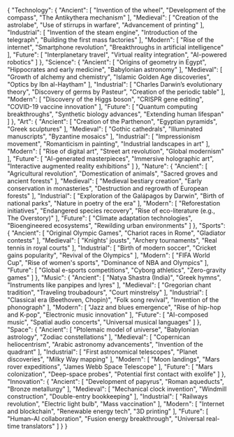 {
  "Technology": {
    "Ancient": [
      "Invention of the wheel",
      "Development of the compass",
      "The Antikythera mechanism"
    ],
    "Medieval": [
      "Creation of the astrolabe",
      "Use of stirrups in warfare",
      "Advancement of printing"
    ],
    "Industrial": [
      "Invention of the steam engine",
      "Introduction of the telegraph",
      "Building the first mass factories"
    ],
    "Modern": [
      "Rise of the internet",
      "Smartphone revolution",
      "Breakthroughs in artificial intelligence"
    ],
    "Future": [
      "Interplanetary travel",
      "Virtual reality integration",
      "AI-powered robotics"
    ]
  },
  "Science": {
    "Ancient": [
      "Origins of geometry in Egypt",
      "Hippocrates and early medicine",
      "Babylonian astronomy"
    ],
    "Medieval": [
      "Growth of alchemy and chemistry",
      "Islamic Golden Age discoveries",
      "Optics by Ibn al-Haytham"
    ],
    "Industrial": [
      "Charles Darwin’s evolutionary theory",
      "Discovery of germs by Pasteur",
      "Creation of the periodic table"
    ],
    "Modern": [
      "Discovery of the Higgs boson",
      "CRISPR gene editing",
      "COVID-19 vaccine innovation"
    ],
    "Future": [
      "Quantum computing breakthroughs",
      "Synthetic biology advances",
      "Extending human lifespan"
    ]
  },
  "Art": {
    "Ancient": [
      "Creation of the Parthenon",
      "Egyptian pyramids",
      "Greek sculptures"
    ],
    "Medieval": [
      "Gothic cathedrals",
      "Illuminated manuscripts",
      "Byzantine mosaics"
    ],
    "Industrial": [
      "Impressionism movement",
      "Romanticism in painting",
      "Industrial landscapes in art"
    ],
    "Modern": [
      "Rise of digital art",
      "Street art revolution",
      "Global modernism"
    ],
    "Future": [
      "AI-generated masterpieces",
      "Immersive holographic art",
      "Interactive augmented reality exhibitions"
    ]
  },
  "Nature": {
    "Ancient": [
      "Agricultural revolution",
      "Domestication of animals",
      "Sacred groves and ancient forests"
    ],
    "Medieval": [
      "Medieval bestiary creation",
      "Early conservation in monasteries",
      "Destruction and regrowth of European forests"
    ],
    "Industrial": [
      "Exploration of the Galápagos by Darwin",
      "Birth of national parks",
      "Nature in poetry of the era"
    ],
    "Modern": [
      "Reforestation initiatives",
      "Endangered species recovery",
      "Rise of eco-literature (e.g., The Overstory)"
    ],
    "Future": [
      "Climate adaptation technologies",
      "Bioengineered ecosystems",
      "Rewilding urban environments"
    ]
  },
  "Sports": {
    "Ancient": [
      "Original Olympic Games",
      "Chariot races in Rome",
      "Gladiator contests"
    ],
    "Medieval": [
      "Knights' jousts",
      "Archery tournaments",
      "Real tennis in royal courts"
    ],
    "Industrial": [
      "Birth of modern soccer",
      "Cricket gains popularity",
      "Revival of the Olympics"
    ],
    "Modern": [
      "FIFA World Cup",
      "Rise of women's sports",
      "Dominance of NBA and Olympics"
    ],
    "Future": [
      "Global e-sports competitions",
      "Cyborg athletics",
      "Zero-gravity games"
    ]
  },
  "Music": {
    "Ancient": [
      "Natya Shastra (India)",
      "Greek hymns",
      "Instruments like panpipes and lyres"
    ],
    "Medieval": [
      "Gregorian chant tradition",
      "Traveling troubadours",
      "Court minstrelsy"
    ],
    "Industrial": [
      "Classical era (Beethoven, Chopin)",
      "Folk song revival",
      "Invention of the phonograph"
    ],
    "Modern": [
      "Jazz and blues emergence",
      "Rise of hip-hop and K-pop",
      "Electronic music innovation"
    ],
    "Future": [
      "AI-composed music",
      "Spatial audio concerts",
      "Universal musical languages"
    ]
  },
  "Space": {
    "Ancient": [
      "Ptolemaic model of universe",
      "Babylonian astrology",
      "Zodiac constellations"
    ],
    "Medieval": [
      "Copernican heliocentrism",
      "Arabic astronomy advancements",
      "Invention of the quadrant"
    ],
    "Industrial": [
      "First astronomical telescopes",
      "Planet discoveries",
      "Milky Way mapping"
    ],
    "Modern": [
      "Moon landings",
      "Mars rover expeditions",
      "James Webb Space Telescope"
    ],
    "Future": [
      "Mars colonization",
      "Deep-space probes",
      "Potential first contact with exolife"
    ]
  },
  "Innovation": {
    "Ancient": [
      "Development of papyrus",
      "Roman aqueducts",
      "Bronze metallurgy"
    ],
    "Medieval": [
      "Mechanical clock invention",
      "Windmill construction",
      "Double-entry bookkeeping"
    ],
    "Industrial": [
      "Railways revolution",
      "Electric light bulb",
      "Mass vaccination"
    ],
    "Modern": [
      "Internet and blockchain",
      "Renewable energy tech",
      "3D printing"
    ],
    "Future": [
      "Human–AI collaboration",
      "Fusion energy breakthrough",
      "Universal real-time translators"
    ]
  }
}
